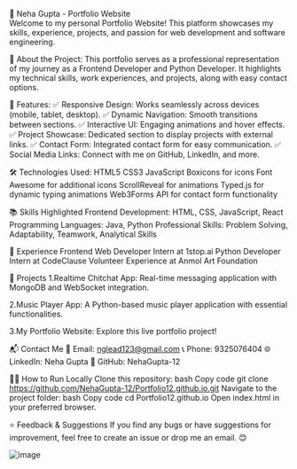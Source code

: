   🚀 Neha Gupta - Portfolio Website<br>
Welcome to my personal Portfolio Website! This platform showcases my skills, experience, projects, and passion for web development and software engineering.

  📄 About the Project:
This portfolio serves as a professional representation of my journey as a Frontend Developer and Python Developer. It highlights my technical skills, work experiences, and projects, along with easy contact options.

  🌟 Features:
✅ Responsive Design: Works seamlessly across devices (mobile, tablet, desktop).
✅ Dynamic Navigation: Smooth transitions between sections.
✅ Interactive UI: Engaging animations and hover effects.
✅ Project Showcase: Dedicated section to display projects with external links.
✅ Contact Form: Integrated contact form for easy communication.
✅ Social Media Links: Connect with me on GitHub, LinkedIn, and more.

  🛠️ Technologies Used:
HTML5
CSS3
JavaScript
Boxicons for icons
Font Awesome for additional icons
ScrollReveal for animations
Typed.js for dynamic typing animations
Web3Forms API for contact form functionality

  📚 Skills Highlighted
Frontend Development: HTML, CSS, JavaScript, React
Programming Languages: Java, Python
Professional Skills: Problem Solving, Adaptability, Teamwork, Analytical Skills

  💼 Experience
Frontend Web Developer Intern at 1stop.ai
Python Developer Intern at CodeClause
Volunteer Experience at Anmol Art Foundation

  📂 Projects
1.Realtime Chitchat App: Real-time messaging application with MongoDB and WebSocket integration.

2.Music Player App: A Python-based music player application with essential functionalities.

3.My Portfolio Website: Explore this live portfolio project!


  📬 Contact Me
📧 Email: nglead123@gmail.com
📞 Phone: 9325076404
🌐 LinkedIn: Neha Gupta
🐙 GitHub: NehaGupta-12

  👩‍💻 How to Run Locally
Clone this repository:
bash
Copy code
git clone https://github.com/NehaGupta-12/Portfolio12.github.io.git
Navigate to the project folder:
bash
Copy code
cd Portfolio12.github.io
Open index.html in your preferred browser.

  ⭐ Feedback & Suggestions
If you find any bugs or have suggestions for improvement, feel free to create an issue or drop me an email. 😊


![image](https://github.com/user-attachments/assets/fa37337e-076e-406f-ae99-651b3b92686d)
